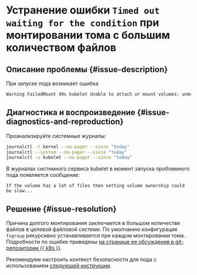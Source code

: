 # Устранение ошибки `Timed out waiting for the condition` при монтировании тома с большим количеством файлов


## Описание проблемы {#issue-description}

При запуске пода возникает ошибка

```bash
Warning FailedMount 49s kubelet Unable to attach or mount volumes: unmounted volumes=[jenkins-home], unattached volumes jenkins-home jenkins config kube-api-access-2ldxk sc-config-volume admin-secret jenkins-additional-secrets jenkins-cache tmp-volume[]: timed out waiting for the condition
```

## Диагностика и воспроизведение {#issue-diagnostics-and-reproduction}

Проанализируйте системные журналы:

```bash
journalctl -t kernel --no-pager --since "today"
journalctl --system --no-pager --since "today"
journalctl -u kubelet --no-pager --since "today"
```

В журналах системного сервиса kubelet в момент запуска проблемного пода появляется сообщение:
```
If the volume has a lot of files then setting volume ownership could be slow...
```

## Решение {#issue-resolution}

Причина долгого монтирования заключается в большом количестве файлов в целевой файловой системе. По умолчанию конфигурация `fsgroup` рекурсивно устанавливается при каждом монтировании тома. Подробности по ошибке приведены [на странице ее обсуждения в git-репозитории {{ k8s }}](https://github.com/kubernetes/kubernetes/issues/69699).

Рекомендуем настроить контекст безопасности для пода с использованием [следующей инструкции](https://kubernetes.io/docs/tasks/configure-pod-container/security-context/#configure-volume-permission-and-ownership-change-policy-for-pods).